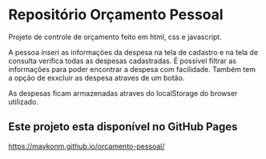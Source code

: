 # Repositório Orçamento Pessoal
Projeto de controle de orçamento feito em html, css e javascript.

A pessoa inseri as informações da despesa na tela de cadastro e na tela de consulta verifica todas as despesas cadastradas. 
É possível filtrar as informações para poder encontrar a despesa com facilidade.
Também tem a opção de exxcluir as despesa atraves de um botão.

As despesas ficam armazenadas atraves do localStorage do browser utilizado.

## Este projeto esta disponível no GitHub Pages
https://maykonm.github.io/orcamento-pessoal/
